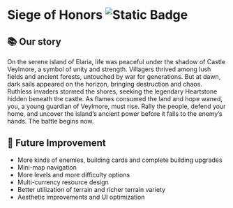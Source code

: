 # Siege of Honors ![Static Badge](https://img.shields.io/badge/Unity-RTS-blue)
## 📚 Our story
  On the serene island of Elaria, life was peaceful under the shadow of Castle Veylmore, a symbol of unity and strength. Villagers thrived among lush fields and ancient forests, untouched by war for generations. But at dawn, dark sails appeared on the horizon, bringing destruction and chaos. Ruthless invaders stormed the shores, seeking the legendary Heartstone hidden beneath the castle. As flames consumed the land and hope waned, you, a young guardian of Veylmore, must rise. Rally the people, defend your home, and uncover the island’s ancient power before it falls to the enemy’s hands. The battle begins now.

## 🚀 Future Improvement
- More kinds of enemies, building cards and complete building upgrades
- Mini-map navigation
- More levels and more difficulty options
- Multi-currency resource design
- Better utilization of terrain and richer terrain variety
- Aesthetic improvements and UI optimization
